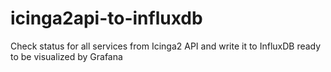 # icinga2api-to-influxdb

Check status for all services from Icinga2 API and write it to InfluxDB ready to be visualized by Grafana
